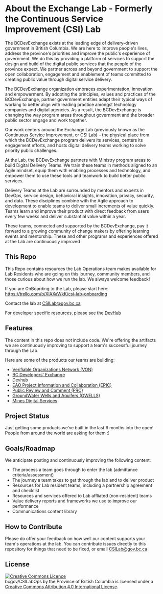 # About the Exchange Lab - Formerly the Continuous Service Improvement (CSI) Lab

The BCDevExchange exists at the leading edge of delivery-driven government in British Columbia. We are here to improve people's lives, address the province's priorities and improve the public's experience of government. We do this by providing a platform of services to support the design and build of the digital public services that the people of the province expect. We partner across and beyond government to support the open collaboration, engagement and enablement of teams committed to creating public value through digital service delivery.  

The BCDevExchange organization embraces experimentation, innovation and empowerment. By adopting the principles, values and practices of the BCDevExchange, partner government entities adapt their typical ways of working to better align with leading practice amongst technology companies and digital agencies. As a result, the BCDevExchange is changing the way program areas throughout government and the broader public sector engage and work together. 

Our work centers around the Exchange Lab (previously known as the Continuous Service Improvement, or CSI Lab) – the physical place from which the BCDevExchange program delivers its services, centers its engagement efforts, and hosts digital delivery teams working to solve priority public challenges. 

At the Lab, the BCDevExchange partners with Ministry program areas to build Digital Delivery Teams. We train these teams in methods aligned to an Agile mindset, equip them with enabling processes and technology, and empower them to use these tools and teamwork to build better public services. 

Delivery Teams at the Lab are surrounded by mentors and experts in DevOps, service design, behavioral insights, innovation, privacy, security, and data. These disciplines combine with the Agile approach to development to enable teams to deliver small increments of value quickly. Teams learn and improve their product with direct feedback from users every few weeks and deliver substantial value within a year.

These teams, connected and supported by the BCDevExchange, pay it forward to a growing community of change makers by offering learning events and mentorship. These and other programs and experiences offered at the Lab are continuously improved

## This Repo

This Repo contains resources the Lab Operations team makes available for Lab Residents who are going on this journey, community members, and those curious about how we run the lab. We always welcome feedback!

If you are OnBoarding to the Lab, please start here: https://trello.com/b/XlAXaWkK/csi-lab-onboarding

Contact the lab at CSILab@gov.bc.ca

For developer specific resources, please see the [DevHub](http://developer.gov.bc.ca)

## Features
The content in this repo does not include code. We're offering the artifacts we are continuously improving to support a team's successful journey through the Lab. 

Here are some of the products our teams are building:

- [Verifiable Organizations Network (VON)](https://vonx.io/)
- [BC Developers' Exchange](https://bcdevexchange.org/)
- [Devhub](https://developer.gov.bc.ca/)
- [EAO Project Information and Collaboration (EPIC)](https://projects.eao.gov.bc.ca/)
- [Public Review and Comment (PRC)](https://comment.nrs.gov.bc.ca/)
- [GroundWater Wells and Aquifers (GWELLS)](https://digital.pathfinder.gov.bc.ca/www2.gov.bcc.ca/gov/content)
- [Mines Digital Services](https://mines.nrs.gov.bc.ca/)

## Project Status

Just getting some products we've built in the last 6 months into the open! People from around the world are asking for them :)

## Goals/Roadmap

We anticipate posting and continuously improving the following content: 

 - The process a team goes through to enter the lab (admittance criteria/assessment)
 - The journey a team takes to get through the lab and to deliver product
 - Resources for Lab resident teams, including a partnership agreement and checklist
 - Resources and services offered to Lab affliated (non-resident) teams
 - Value delivery reports and frameworks we use to improve our performance
 - Communications content library

## How to Contribute

Please do offer your feedback on how well our content supports your team's operations at the lab. You can contribute issues directly to this repository for things that need to be fixed, or email CSILab@gov.bc.ca

## License

<a rel="license" href="http://creativecommons.org/licenses/by/4.0/"><img alt="Creative Commons Licence" style="border-width:0" src="https://i.creativecommons.org/l/by/4.0/80x15.png" /></a><br /><span xmlns:dct="http://purl.org/dc/terms/" property="dct:title"> bcgov/CSILabOps</span> by <span xmlns:cc="http://creativecommons.org/ns#" property="cc:attributionName">the Province of British Columbia</span> is licensed under a <a rel="license" href="http://creativecommons.org/licenses/by/4.0/">Creative Commons Attribution 4.0 International License</a>.

